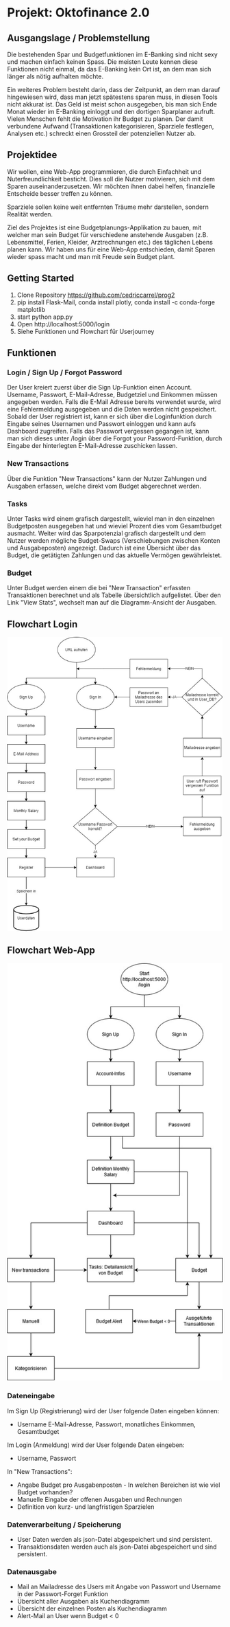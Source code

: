# Projekt: Oktofinance 2.0
## Ausgangslage / Problemstellung
Die bestehenden Spar und Budgetfunktionen im E-Banking sind nicht sexy und machen einfach keinen Spass. Die meisten Leute kennen diese Funktionen nicht einmal, da das E-Banking kein Ort ist, an dem man sich länger als nötig aufhalten möchte.

Ein weiteres Problem besteht darin, dass der Zeitpunkt, an dem man darauf hingewiesen wird, dass man jetzt spätestens sparen muss, in diesen Tools nicht akkurat ist. Das Geld ist meist schon ausgegeben, bis man sich Ende Monat wieder im E-Banking einloggt und den dortigen Sparplaner aufruft.
Vielen Menschen fehlt die Motivation ihr Budget zu planen. Der damit verbundene Aufwand (Transaktionen kategorisieren, Sparziele festlegen, Analysen etc.) schreckt einen Grossteil der potenziellen Nutzer ab.

## Projektidee
Wir wollen, eine Web-App programmieren, die durch Einfachheit und Nuterfreundlichkeit besticht. Dies soll die Nutzer motivieren, sich mit dem Sparen auseinanderzusetzen. Wir möchten ihnen dabei helfen, finanzielle Entscheide besser treffen zu können. 

Sparziele sollen keine weit entfernten Träume mehr darstellen, sondern Realität werden.

Ziel des Projektes ist eine Budgetplanungs-Applikation zu bauen, mit welcher man sein Budget für verschiedene anstehende Ausgaben (z.B. Lebensmittel, Ferien, Kleider, Arztrechnungen etc.) des täglichen Lebens planen kann. Wir haben uns für eine Web-App entschieden, damit Sparen wieder spass macht und man mit Freude sein Budget plant.

## Getting Started
1. Clone Repository https://github.com/cedriccarrel/prog2
2. pip install Flask-Mail, conda install plotly, conda install -c conda-forge matplotlib
3. start python app.py
4. Open http://localhost:5000/login
5. Siehe Funktionen und Flowchart für Userjourney

## Funktionen
### Login / Sign Up / Forgot Password
Der User kreiert zuerst über die Sign Up-Funktion einen Account. Username, Passwort, E-Mail-Adresse, Budgetziel und Einkommen müssen angegeben werden. Falls die E-Mail Adresse bereits verwendet wurde, wird eine Fehlermeldung ausgegeben und die Daten werden nicht gespeichert.
Sobald der User registriert ist, kann er sich über die Loginfunktion durch Eingabe seines Usernamen und Passwort einloggen und kann aufs Dashboard zugreifen. Falls das Passwort vergessen gegangen ist, kann man sich dieses unter /login über die Forgot your Password-Funktion, durch Eingabe der hinterlegten E-Mail-Adresse zuschicken lassen.

### New Transactions
Über die Funktion "New Transactions" kann der Nutzer Zahlungen und Ausgaben erfassen, welche direkt vom Budget abgerechnet werden.

### Tasks
Unter Tasks wird einem grafisch dargestellt, wieviel man in den einzelnen Budgetposten ausgegeben hat und wieviel Prozent dies vom Gesamtbudget ausmacht.
Weiter wird das Sparpotenzial grafisch dargestellt und dem Nutzer werden mögliche Budget-Swaps (Verschiebungen zwischen Konten und Ausgabeposten) angezeigt. 
Dadurch ist eine Übersicht über das Budget, die getätigten Zahlungen und das aktuelle Vermögen gewährleistet.

### Budget
Unter Budget werden einem die bei "New Transaction" erfassten Transaktionen berechnet und als Tabelle übersichtlich aufgelistet. Über den Link "View Stats", wechselt man auf die Diagramm-Ansicht der Ausgaben.

## Flowchart Login
![Flowchart_Login](./Prog2_Flowchart_Login.jpg)

## Flowchart Web-App
![Ablaufdiagramm](./Prog2_Ablaufdiagramm.jpg)

### Dateneingabe
Im Sign Up (Registrierung) wird der User folgende Daten eingeben können:
- Username E-Mail-Adresse, Passwort, monatliches Einkommen, Gesamtbudget

Im Login (Anmeldung) wird der User folgende Daten eingeben:
- Username, Passwort

In "New Transactions":
- Angabe Budget pro Ausgabenposten - In welchen Bereichen ist wie viel Budget vorhanden?
- Manuelle Eingabe der offenen Ausgaben und Rechnungen
- Definition von kurz- und langfristigen Sparzielen

### Datenverarbeitung / Speicherung
- User Daten werden als json-Datei abgespeichert und sind persistent.
- Transaktionsdaten werden auch als json-Datei abgespeichert und sind persistent.

### Datenausgabe
- Mail an Mailadresse des Users mit Angabe von Passwort und Username in der Passwort-Forget Funktion
- Übersicht aller Ausgaben als Kuchendiagramm
- Übersicht der einzelnen Posten als Kuchendiagramm
- Alert-Mail an User wenn Budget < 0

